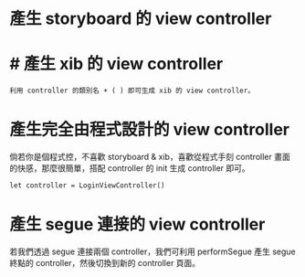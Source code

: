 
# 產生 storyboard 的 view controller

# # 產生 xib 的 view controller
	利用 controller 的類別名 + ( ) 即可生成 xib 的 view controller。

# 產生完全由程式設計的 view controller
倘若你是個程式控，不喜歡 storyboard & xib，喜歡從程式手刻 controller 畫面的快感，那麼很簡單，搭配 controller 的 init 生成 controller 即可。

	let controller = LoginViewController()
	 
# 產生 segue 連接的 view controller

若我們透過 segue 連接兩個 controller，我們可利用 performSegue 產生 segue 終點的 controller，然後切換到新的 controller 頁面。